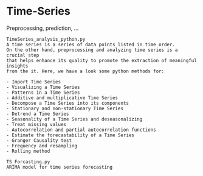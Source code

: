 # Time-Series
Preprocessing, prediction, ...
    
    TimeSeries_analysis_python.py 
    A time series is a series of data points listed in time order. 
    On the other hand, preprocessing and analyzing time series is a crucial step 
    that helps enhance its quality to promote the extraction of meaningful insights 
    from the it. Here, we have a look some python methods for:
    
    - Import Time Series
    - Visualizing a Time Series
    - Patterns in a Time Series
    - Additive and multiplicative Time Series
    - Decompose a Time Series into its components
    - Stationary and non-stationary Time Series
    - Detrend a Time Series
    - Seasonality of a Time Series and deseasonalizing
    - Treat missing values 
    - Autocorrelation and partial autocorrelation functions
    - Estimate the forecastability of a Time Series
    - Granger Causality test 
    - Frequency and resampling
    - Rolling method

    TS_Forcasting.py
    ARIMA model for time series forecasting
